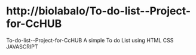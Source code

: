# http://biolabalo/To-do-list--Project-for-CcHUB                                                    
To-do-list--Project-for-CcHUB
A simple To do List using HTML  CSS JAVASCRIPT
